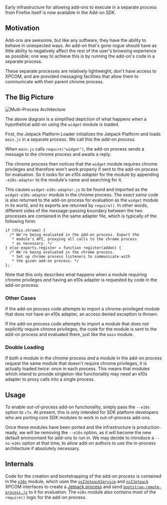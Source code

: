 Early infrastructure for allowing add-ons to execute in a separate process from Firefox itself is now available in the Add-on SDK.

## Motivation ##

Add-ons are awesome, but like any software, they have the ability to behave in unexpected ways. An add-on that's gone rogue should have as little ability to negatively affect the rest of the user's browsing experience as possible; one way to achieve this is by running the add-on's code in a separate process.

These separate processes are relatively lightweight, don't have access to XPCOM, and are provided messaging facilities that allow them to communicate with their parent chrome process.

## The Big Picture ##

![Multi-Process Architecture](media/twitter-widget.png)

The above diagram is a simplified depiction of what happens when a hypothetical add-on using the `widget` module is loaded.

First, the Jetpack Platform Loader initializes the Jetpack Platform and loads `main.js` in a separate process. We call this the *add-on process*.

When `main.js` calls `require("widget")`, the add-on process sends a message to the chrome process and awaits a reply.

The chrome process then notices that the `widget` module requires chrome privileges and therefore won't work properly if sent to the add-on process for evaluation. So it looks for an *e10s adapter* for the module by appending `-e10s-adapter` to the module's name and searching for it.

This causes `widget-e10s-adapter.js` to be found and imported as the `widget-e10s-adapter` module in the chrome process. The *exact same code* is also returned to the add-on process for evaluation as the `widget` module in its world, and its exports are returned by `require()`. In other words, different sides of the message-passing boundary between the two processes are contained in the same adapter file, which is typically of the following form:

    if (this.chrome) {
      /* We're being evaluated in the add-on process. Export the
       * module's API, proxying all calls to the chrome process
       * as necessary. */
    } else exports.register = function register(addon) {
      /* We're being evaluated in the chrome process.
       * Set up chrome process listeners to communicate with
       * the given add-on process. */
    };

Note that this only describes what happens when a module requiring chrome privileges *and* having an e10s adapter is requested by code in the add-on process.

### Other Cases ###

If the add-on process code attempts to import a chrome-privileged module that does *not* have an e10s adapter, an access denied exception is thrown.

If the add-on process code attempts to import a module that does *not* explicitly require chrome privileges, the code for the module is sent to the add-on process and evaluated there, just like the `main` module.

### Double Loading ###

If both a module in the chrome process *and* a module in the add-on process request the same module that doesn't require chrome privileges, it is actually loaded *twice*: once in each process. This means that modules which intend to provide singleton-like functionality may need an e10s adapter to proxy calls into a single process.

## Usage ##

To enable out-of-process add-on functionality, simply pass the `--e10s` option to `cfx`. At present, this is only intended for SDK platform developers who are porting core SDK modules to work in out-of-process add-ons.

Once these modules have been ported and the infrastructure is production-ready, we will be removing the `--e10s` option, as it will become the new default environment for add-ons to run in. We may decide to introduce a `--no-e10s` option at that time, to allow add-on authors to use the in-process architecture if absolutely necessary.

## Internals ##

Code for the creation and bootstrapping of the add-on process is contained in the <code>[e10s][]</code> module, which uses the <code>[nsIJetpackService][]</code> and <code>[nsIJetpack][]</code> XPCOM interfaces to create a [Jetpack process][] and send <code>[bootstrap-remote-process.js][]</code> to it for evaluation. The `e10s` module also contains most of the `require()` logic for the add-on process.

[e10s]: #module/api-utils/e10s

[bootstrap-remote-process.js]: packages/api-utils/data/bootstrap-remote-process.js
[nsIJetpackService]: https://developer.mozilla.org/en/nsIJetpackService
[nsIJetpack]: https://developer.mozilla.org/en/nsIJetpack
[Jetpack process]: https://developer.mozilla.org/en/Jetpack_Processes
